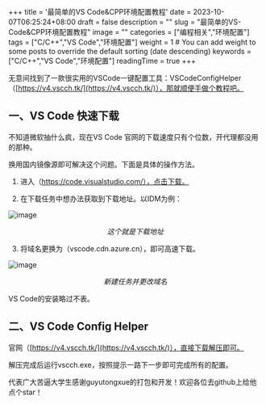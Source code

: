 +++
title = '最简单的VS Code&CPP环境配置教程'
date = 2023-10-07T06:25:24+08:00
draft = false
description = ""
slug = "最简单的VS-Code&CPP环境配置教程"
image = ""
categories = ["编程相关","环境配置"]
tags = ["C/C++","VS Code","环境配置"]
weight = 1       # You can add weight to some posts to override the default sorting (date descending)
keywords = ["C/C++","VS Code","环境配置"]
readingTime = true
+++

无意间找到了一款很实用的VSCode一键配置工具：VSCodeConfigHelper（[https://v4.vscch.tk/](https://v4.vscch.tk/)），那就顺便手做个教程吧。

## 一、VS Code 快速下载

不知道微软抽什么疯，现在VS Code 官网的下载速度只有个位数，开代理都没用的那种。

换用国内镜像源即可解决这个问题。下面是具体的操作方法。

1. 进入（https://code.visualstudio.com/），点击下载。

2. 在下载任务中想办法获取到下载地址。以IDM为例：

<img src="/media/image-108.png" style="display: block; margin-left: auto; margin-right: auto;" alt="image">
<p style="text-align: center"><em>这个就是下载地址</em></p>

3. 将域名更换为（vscode.cdn.azure.cn），即可高速下载。

<img src="/media/image-109.png" style="display: block; margin-left: auto; margin-right: auto;" alt="image">
<p style="text-align: center"><em>新建任务并更改域名</em></p>

VS Code的安装略过不表。

## 二、VS Code Config Helper

官网（[https://v4.vscch.tk/](https://v4.vscch.tk/)），直接下载解压即可。

解压完成后运行vscch.exe，按照提示一路下一步即可完成所有的配置。

代表广大苦逼大学生感谢guyutongxue的打包和开发！欢迎各位去github上给他点个star！